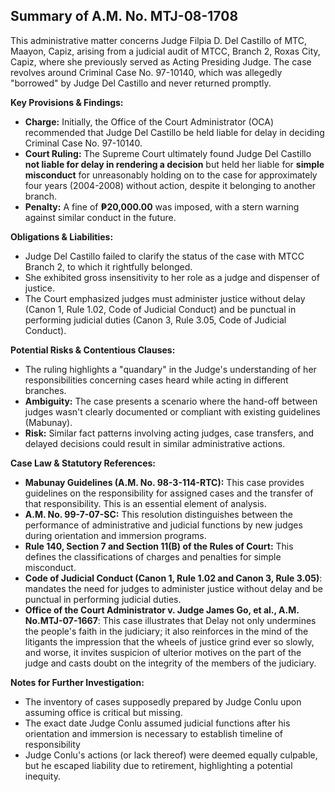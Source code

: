 ## Summary of A.M. No. MTJ-08-1708

This administrative matter concerns Judge Filpia D. Del Castillo of MTC, Maayon, Capiz, arising from a judicial audit of MTCC, Branch 2, Roxas City, Capiz, where she previously served as Acting Presiding Judge. The case revolves around Criminal Case No. 97-10140, which was allegedly "borrowed" by Judge Del Castillo and never returned promptly.

**Key Provisions & Findings:**

*   **Charge:** Initially, the Office of the Court Administrator (OCA) recommended that Judge Del Castillo be held liable for delay in deciding Criminal Case No. 97-10140.
*   **Court Ruling:** The Supreme Court ultimately found Judge Del Castillo **not liable for delay in rendering a decision** but held her liable for **simple misconduct** for unreasonably holding on to the case for approximately four years (2004-2008) without action, despite it belonging to another branch.
*   **Penalty:** A fine of **₱20,000.00** was imposed, with a stern warning against similar conduct in the future.

**Obligations & Liabilities:**

*   Judge Del Castillo failed to clarify the status of the case with MTCC Branch 2, to which it rightfully belonged.
*   She exhibited gross insensitivity to her role as a judge and dispenser of justice.
*   The Court emphasized judges must administer justice without delay (Canon 1, Rule 1.02, Code of Judicial Conduct) and be punctual in performing judicial duties (Canon 3, Rule 3.05, Code of Judicial Conduct).

**Potential Risks & Contentious Clauses:**

*   The ruling highlights a "quandary" in the Judge's understanding of her responsibilities concerning cases heard while acting in different branches.
*   **Ambiguity:** The case presents a scenario where the hand-off between judges wasn't clearly documented or compliant with existing guidelines (Mabunay).
*   **Risk:** Similar fact patterns involving acting judges, case transfers, and delayed decisions could result in similar administrative actions.

**Case Law & Statutory References:**

*   **Mabunay Guidelines (A.M. No. 98-3-114-RTC):** This case provides guidelines on the responsibility for assigned cases and the transfer of that responsibility. This is an essential element of analysis.
*   **A.M. No. 99-7-07-SC:** This resolution distinguishes between the performance of administrative and judicial functions by new judges during orientation and immersion programs.
*   **Rule 140, Section 7 and Section 11(B) of the Rules of Court:** This defines the classifications of charges and penalties for simple misconduct.
*   **Code of Judicial Conduct (Canon 1, Rule 1.02 and Canon 3, Rule 3.05)**: mandates the need for judges to administer justice without delay and be punctual in performing judicial duties.
*   **Office of the Court Administrator v. Judge James Go, et al., A.M. No.MTJ-07-1667**: This case illustrates that Delay not only undermines the people's faith in the judiciary; it also reinforces in the mind of the litigants the impression that the wheels of justice grind ever so slowly, and worse, it invites suspicion of ulterior motives on the part of the judge and casts doubt on the integrity of the members of the judiciary.

**Notes for Further Investigation:**

*   The inventory of cases supposedly prepared by Judge Conlu upon assuming office is critical but missing.
*   The exact date Judge Conlu assumed judicial functions after his orientation and immersion is necessary to establish timeline of responsibility
*   Judge Conlu's actions (or lack thereof) were deemed equally culpable, but he escaped liability due to retirement, highlighting a potential inequity.